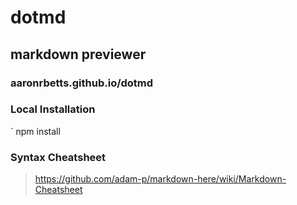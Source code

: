 # dotmd
## markdown previewer
### aaronrbetts.github.io/dotmd

### Local Installation
` npm install

### Syntax Cheatsheet
> https://github.com/adam-p/markdown-here/wiki/Markdown-Cheatsheet
